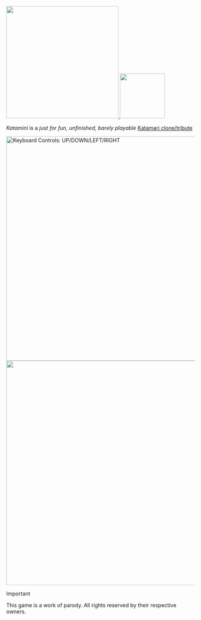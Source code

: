 <a href="https://katamini.duckdns.org/" target="_blank">
  <img src="https://github.com/user-attachments/assets/b07839ee-57c9-4474-853a-d6841f2bc148" width=300 />
</a>
<a href="https://katamini.duckdns.org/" target="_blank">
  <img src="https://github.com/user-attachments/assets/88e48ff0-5d5c-41cc-80bb-21b95d9cfd4a" width=120 />
</a>

<br>

*Katamini* is a _just for fun, unfinished, barely playable_ [Katamari clone/tribute](https://archive.org/details/KatamariFortissimoDamacy/)


<!-- ![Katamini_demo-ezgif com-optimize](https://github.com/user-attachments/assets/0d210305-74e0-473b-96fa-d77987593c8e) -->
<a href="https://katamini.duckdns.org/" target="_blank">
  <img src="https://github.com/user-attachments/assets/579cd538-4ed4-4302-9d59-eccd833d0f21" width=600 alt="Keyboard Controls: UP/DOWN/LEFT/RIGHT" />
</a>
<br>
<a href="https://katamini.duckdns.org/" target="_blank">
  <img src="https://github.com/user-attachments/assets/c5fe2ad9-bfee-4e3e-b283-8768a11c2f6a" width=600 />
</a>



> [!IMPORTANT]  
> This game is a work of parody. All rights reserved by their respective owners.

